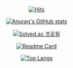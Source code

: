 <div align=center>

[![Hits](https://hits.seeyoufarm.com/api/count/incr/badge.svg?url=https%3A%2F%2Fgithub.com%2Fdowoonlee&count_bg=%2379C83D&title_bg=%23555555&icon=python.svg&icon_color=%234BA2D8&title=hits&edge_flat=false)](https://github.com/dowoonlee)

[![Anurag's GitHub stats](https://github-readme-stats.vercel.app/api?username=dowoonlee&theme=vision-friendly-dark)](https://https://github.com/dowoonlee?theme=radical)

[![Solved.ac 프로필](http://mazassumnida.wtf/api/v2/generate_badge?boj=dwlee717)](https://solved.ac/dwlee717)

[![Readme Card](https://github-readme-stats.vercel.app/api/pin/?username=dowoonlee&repo=TIL&theme=highcontrast)](https://github.com/dowoonlee/TIL)

[![Top Langs](https://github-readme-stats.vercel.app/api/top-langs/?username=dowoonlee&layout=compact&theme=dark)](https://github.com/anuraghazra/github-readme-stats)



</div>